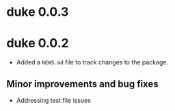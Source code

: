# duke 0.0.3

# duke 0.0.2

* Added a `NEWS.md` file to track changes to the package.

## Minor improvements and bug fixes
* Addressing test file issues

